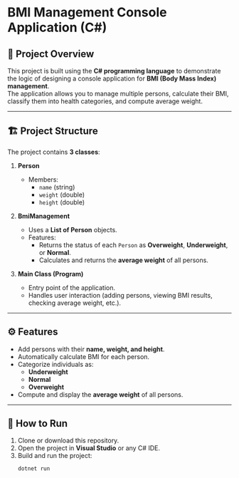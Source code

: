 # BMI Management Console Application (C#)

## 📌 Project Overview
This project is built using the **C# programming language** to demonstrate the logic of designing a console application for **BMI (Body Mass Index) management**.  
The application allows you to manage multiple persons, calculate their BMI, classify them into health categories, and compute average weight.

---

## 🏗️ Project Structure
The project contains **3 classes**:

1. **Person**
   - Members:
     - `name` (string)
     - `weight` (double)
     - `height` (double)

2. **BmiManagement**
   - Uses a **List of Person** objects.
   - Features:
     - Returns the status of each `Person` as **Overweight**, **Underweight**, or **Normal**.
     - Calculates and returns the **average weight** of all persons.

3. **Main Class (Program)**
   - Entry point of the application.
   - Handles user interaction (adding persons, viewing BMI results, checking average weight, etc.).

---

## ⚙️ Features
- Add persons with their **name, weight, and height**.
- Automatically calculate BMI for each person.
- Categorize individuals as:
  - **Underweight**
  - **Normal**
  - **Overweight**
- Compute and display the **average weight** of all persons.

---

## 🚀 How to Run
1. Clone or download this repository.
2. Open the project in **Visual Studio** or any C# IDE.
3. Build and run the project:
   ```sh
   dotnet run
